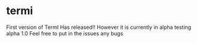 # termi
First version of TermI Has released!!
However it is currently in alpha testing alpha 1.0
Feel free to put in the issues any bugs
